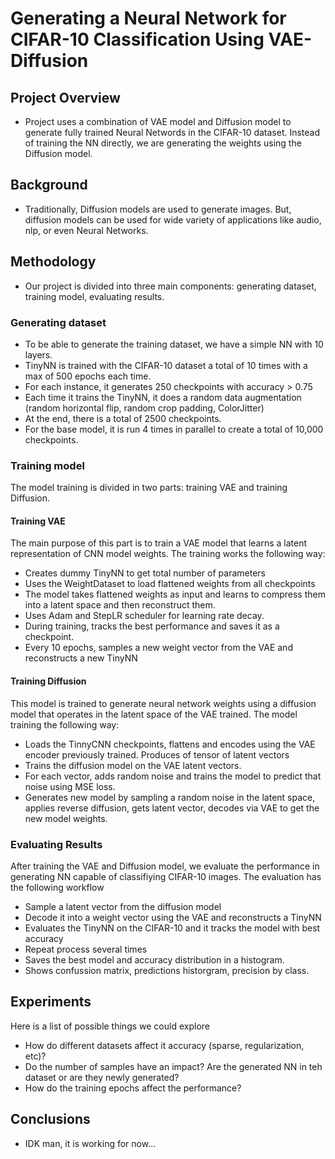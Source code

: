# Generating a Neural Network for CIFAR-10 Classification Using VAE-Diffusion
<!-- 
## Overview
This project uses a combination of Variational Autoencoders (VAE) and Diffusion Models to generate fully trained neural networks for CIFAR-10 image classification. Instead of training on data, we're training on model weights themselves.

## Features
- VAE for encoding neural network weights into a latent space
- Diffusion model for generating novel neural network weights
- Training pipeline for both VAE and diffusion models
- Evaluation tools for generated models
- Support for both direct weight diffusion and latent diffusion approaches

## Requirements
- Python 3.8+
- PyTorch 1.8+
- NumPy
- Matplotlib
- tqdm

## Installation
```bash
git clone https://github.com/your-username/diffusion-data-aug.git
cd diffusion-data-aug
pip install -r requirements.txt  # If you have a requirements file
```

## Usage

### Training the VAE
```bash
python train_vae.py --checkpoint_dir Toy_CNN --batch_size 32 --epochs 100
```

### Training the Diffusion Model
```bash
python train_diffusion.py --checkpoint_dir Toy_CNN --batch_size 8 --epochs 1000
```

### Generating New Models
```bash
python sample.py --model_path path/to/diffusion_model.pth --vae_path path/to/vae_model.pth
```

### Evaluating Generated Models
```bash
python evaluate_generated.py --model_path path/to/generated_model.pth
```

## Project Structure
- `vae_model.py`: Implementation of the Variational Autoencoder for model weights
- `diffusion_model.py`: Implementation of the Diffusion Model
- `vae_diffusion.py`: Implementation of Latent Diffusion that works in the VAE latent space
- `train_vae.py`: Training script for the VAE
- `train_diffusion.py`: Training script for the Diffusion Model
- `diffusion_trainer.py`: Training utilities for diffusion models
- `sample.py`: Generate new models using the trained diffusion model
- `evaluate_*.py`: Evaluation scripts for generated models
- `Gen_Diffusion_Dataset.py`: Tools for creating training datasets


## Authors
- @Swahaha
- @rngtang -->

## Project Overview
* Project uses a combination of VAE model and Diffusion model to generate fully trained Neural Networds in the CIFAR-10 dataset. Instead of training the NN directly, we are generating the weights using the Diffusion model.

## Background
* Traditionally, Diffusion models are used to generate images. But, diffusion models can be used for wide variety of applications like audio, nlp, or even Neural Networks.

## Methodology
* Our project is divided into three main components: generating dataset, training model, evaluating results.

### Generating dataset
* To be able to generate the training dataset, we have a simple NN with 10 layers.
* TinyNN is trained with the CIFAR-10 dataset a total of 10 times with a max of 500 epochs each time. 
* For each instance, it generates 250 checkpoints with accuracy > 0.75
* Each time it trains the TinyNN, it does a random data augmentation (random horizontal flip, random crop padding, ColorJitter)
* At the end, there is a total of 2500 checkpoints.
* For the base model, it is run 4 times in parallel to create a total of 10,000 checkpoints.

### Training model
The model training is divided in two parts: training VAE and training Diffusion.
#### Training VAE
The main purpose of this part is to train a VAE model that learns a latent representation of CNN model weights. The training works the following way:
* Creates dummy TinyNN to get total number of parameters
* Uses the WeightDataset to load flattened weights from all checkpoints
* The model takes flattened weights as input and learns to compress them into a latent space and then reconstruct them.
* Uses Adam and StepLR scheduler for learning rate decay.
* During training, tracks the best performance and saves it as a checkpoint. 
* Every 10 epochs, samples a new weight vector from the VAE and reconstructs a new TinyNN

#### Training Diffusion
This model is trained to generate neural network weights using a diffusion model that operates in the latent space of the VAE trained. The model training the following way:
* Loads the TinnyCNN checkpoints, flattens and encodes using the VAE encoder previously trained. Produces of tensor of latent vectors
* Trains the diffusion model on the VAE latent vectors. 
* For each vector, adds random noise and trains the model to predict that noise using MSE loss.
* Generates new model by sampling a random noise in the latent space, applies reverse diffusion, gets latent vector, decodes via VAE to get the new model weights.

### Evaluating Results
After training the VAE and Diffusion model, we evaluate the performance in generating NN capable of classifiying CIFAR-10 images. The evaluation has the following workflow
* Sample a latent vector from the diffusion model
* Decode it into a weight vector using the VAE and reconstructs a TinyNN 
* Evaluates the TinyNN on the CIFAR-10 and it tracks the model with best accuracy
* Repeat process several times
* Saves the best model and accuracy distribution in a histogram. 
* Shows confussion matrix, predictions historgram, precision by class.

## Experiments
Here is a list of possible things we could explore
* How do different datasets affect it accuracy (sparse, regularization, etc)?
* Do the number of samples have an impact? Are the generated NN in teh dataset or are they newly generated?
* How do the training epochs affect the performance?

## Conclusions
* IDK man, it is working for now...